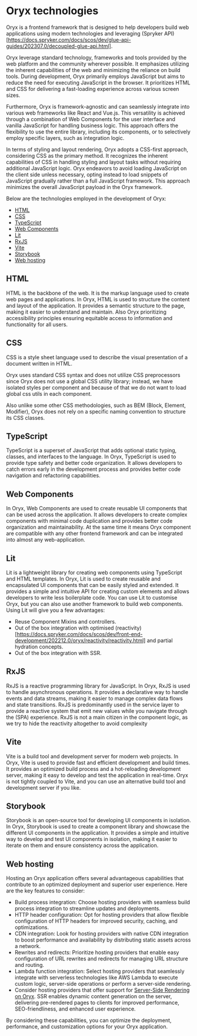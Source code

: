 # Oryx technologies

Oryx is a frontend framework that is designed to help developers build web applications using modern technologies and leveraging (Spryker API)[https://docs.spryker.com/docs/scos/dev/glue-api-guides/202307.0/decoupled-glue-api.html].

Oryx leverage standard technology, frameworks and tools provided by the web platform and the community wherever possible. It emphasizes utilizing the inherent capabilities of the web and minimizing the reliance on build tools. During development, Oryx primarily employs JavaScript but aims to reduce the need for executing JavaScript in the browser. It prioritizes HTML and CSS for delivering a fast-loading experience across various screen sizes.

Furthermore, Oryx is framework-agnostic and can seamlessly integrate into various web frameworks like React and Vue.js. This versatility is achieved through a combination of Web Components for the user interface and vanilla JavaScript for handling business logic.  This approach offers the flexibility to use the entire library, including its components, or to selectively employ specific layers, such as integration logic.

In terms of styling and layout rendering, Oryx adopts a CSS-first approach, considering CSS as the primary method. It recognizes the inherent capabilities of CSS in handling styling and layout tasks without requiring additional JavaScript logic. Oryx endeavors to avoid loading JavaScript on the client side unless necessary, opting instead to load snippets of JavaScript gradually rather than a full JavaScript framework. This approach minimizes the overall JavaScript payload in the Oryx framework.

Below are the technologies employed in the development of Oryx:
- [HTML](#html)
- [CSS](#css)
- [TypeScript](#typescript)
- [Web Components](#web-components)
- [Lit](#lit)
- [RxJS](#rxjs)
- [Vite](#vite)
- [Storybook](#storybook)
- [Web hosting](#web-hosting)


## HTML
HTML is the backbone of the web. It is the markup language used to create web pages and applications. In Oryx, HTML is used to structure the content and layout of the application. It provides a semantic structure to the page, making it easier to understand and maintain. Also Oryx prioritizing accessibility principles ensuring equitable access to information and functionality for all users.

## CSS
CSS is a style sheet language used to describe the visual presentation of a document written in HTML.

Oryx uses standard CSS syntax and does not utilize CSS preprocessors since Oryx does not use a global CSS utility library; instead, we have isolated styles per component and because of that we do not want to load global css utils in each component.

Also unlike some other CSS methodologies, such as BEM (Block, Element, Modifier), Oryx does not rely on a specific naming convention to structure its CSS classes.

## TypeScript
TypeScript is a superset of JavaScript that adds optional static typing, classes, and interfaces to the language. In Oryx, TypeScript is used to provide type safety and better code organization. It allows developers to catch errors early in the development process and provides better code navigation and refactoring capabilities.

## Web Components
In Oryx, Web Components are used to create reusable UI components that can be used across the application. It allows developers to create complex components with minimal code duplication and provides better code organization and maintainability. At the same time it means Oryx component are compatible with any other frontend framework and can be integrated into almost any web-application.

## Lit
Lit is a lightweight library for creating web components using TypeScript and HTML templates. In Oryx, Lit is used to create reusable and encapsulated UI components that can be easily styled and extended. It provides a simple and intuitive API for creating custom elements and allows developers to write less boilerplate code.
You can use Lit to customise Oryx, but you can also use another framework to build web components. Using Lit will give you a few advantages:
- Reuse Component Mixins and controllers.
- Out of the box integration with optimised (reactivity)[https://docs.spryker.com/docs/scos/dev/front-end-development/202212.0/oryx/reactivity/reactivity.html] and partial hydration concepts.
- Out of the box integration with SSR.

## RxJS
RxJS is a reactive programming library for JavaScript. In Oryx, RxJS is used to handle asynchronous operations. It provides a declarative way to handle events and data streams, making it easier to manage complex data flows and state transitions.
RxJS is predominantly used in the service layer to provide a reactive system that emit new values while you navigate through the (SPA) experience.
RxJS is not a main citizen in the component logic, as we try to hide the reactivity altogether to avoid complexity

## Vite
Vite is a build tool and development server for modern web projects. In Oryx, Vite is used to provide fast and efficient development and build times. It provides an optimized build process and a hot-reloading development server, making it easy to develop and test the application in real-time. Oryx is not tightly coupled to Vite, and you can use an alternative build tool and development server if you like. 

## Storybook
Storybook is an open-source tool for developing UI components in isolation. In Oryx, Storybook is used to create a component library and showcase the different UI components in the application. It provides a simple and intuitive way to develop and test UI components in isolation, making it easier to iterate on them and ensure consistency across the application.

## Web hosting
Hosting an Oryx application offers several advantageous capabilities that contribute to an optimized deployment and superior user experience. Here are the key features to consider:

- Build process integration: Choose hosting providers with seamless build process integration to streamline updates and deployments.
- HTTP header configuration: Opt for hosting providers that allow flexible configuration of HTTP headers for improved security, caching, and optimizations.
- CDN integration: Look for hosting providers with native CDN integration to boost performance and availability by distributing static assets across a network.
- Rewrites and redirects: Prioritize hosting providers that enable easy configuration of URL rewrites and redirects for managing URL structure and routing.
- Lambda function integration: Select hosting providers that seamlessly integrate with serverless technologies like AWS Lambda to execute custom logic, server-side operations or perform a server-side rendering.
- Consider hosting providers that offer support for [Server-Side Rendering on Oryx](./oryx-server-side-rendering.md). SSR enables dynamic content generation on the server, delivering pre-rendered pages to clients for improved performance, SEO-friendliness, and enhanced user experience.

By considering these capabilities, you can optimize the deployment, performance, and customization options for your Oryx application.
